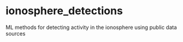 # ionosphere_detections
ML methods for detecting activity in the ionosphere using public data sources
